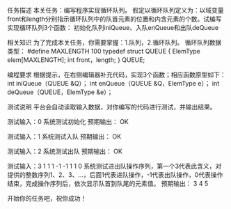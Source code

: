任务描述
本关任务：编写程序实现循环队列。
假定以循环队列定义为：以域变量front和length分别指示循环队列中的队首元素的位置和内含元素的个数。试编写实现循环队列3个函数：
初始化队列iniQueue、入队enQueue和出队deQueue

相关知识
为了完成本关任务，你需要掌握：1.队列，2.循环队列。
循环队列数据类型：
#define MAXLENGTH 100
typedef struct QUEUE {
     ElemType elem[MAXLENGTH];
     int front，length;
     } QUEUE;

编程要求
根据提示，在右侧编辑器补充代码，实现3个函数；相应函数原型如下：
int iniQueue（QUEUE &Q）；
int enQueue（QUEUE &Q，ElemType e）；
int deQueue（QUEUE，ElemType &e）；

测试说明
平台会自动读取输入数据，对你编写的代码进行测试，并输出结果。

测试输入：0    系统测试初始化
预期输出： OK

测试输入：1    系统测试入队
预期输出： OK

测试输入：2    系统测试出队
预期输出： OK

测试输入：3  1 1 1 -1 -1 1 1 0    系统测试进出队操作序列，第一个3代表此含义，对提供的整数序列1、2、3、...，后面1代表进队操作，-1代表出队操作，0代表操作结束，完成操作序列后，依次显示队首到队尾的元素值。
预期输出：  3 4 5

开始你的任务吧，祝你成功！